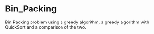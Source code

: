 # Bin_Packing
Bin Packing problem using a greedy algorithm, a greedy algorithm with QuickSort and a comparison of the two.
